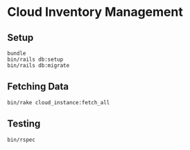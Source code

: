 # Cloud Inventory Management

## Setup

```
bundle
bin/rails db:setup
bin/rails db:migrate
```

## Fetching Data

```
bin/rake cloud_instance:fetch_all
```

## Testing

```
bin/rspec
```